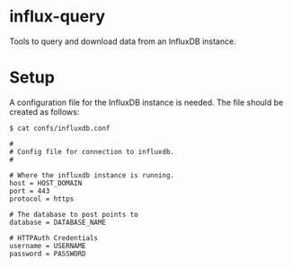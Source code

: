 influx-query
============

Tools to query and download data from an InfluxDB instance.


# Setup

A configuration file for the InfluxDB instance is needed. The file should be
created as follows:

```
$ cat confs/influxdb.conf

#
# Config file for connection to influxdb.
#

# Where the influxdb instance is running.
host = HOST_DOMAIN
port = 443
protocol = https

# The database to post points to
database = DATABASE_NAME

# HTTPAuth Credentials
username = USERNAME
password = PASSWORD
```

